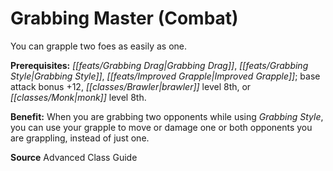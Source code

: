 ﻿---
cssclass: [feats]

---
# Grabbing Master (Combat)

You can grapple two foes as easily as one.

**Prerequisites:** _[[feats/Grabbing Drag|Grabbing Drag]]_, _[[feats/Grabbing Style|Grabbing Style]]_, _[[feats/Improved Grapple|Improved Grapple]]_; base attack bonus +12, _[[classes/Brawler|brawler]]_ level 8th, or _[[classes/Monk|monk]]_ level 8th.

**Benefit:** When you are grabbing two opponents while using _Grabbing Style_, you can use your grapple to move or damage one or both opponents you are grappling, instead of just one.

**Source** Advanced Class Guide